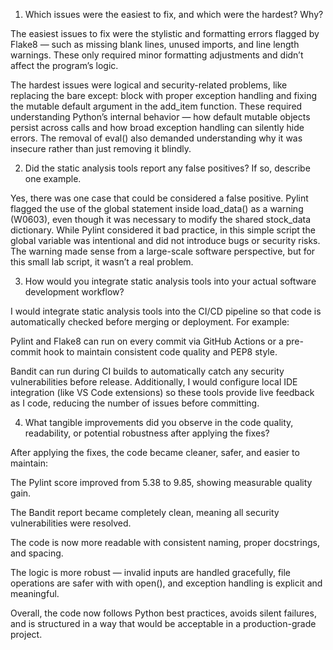 1. Which issues were the easiest to fix, and which were the hardest? Why?

The easiest issues to fix were the stylistic and formatting errors flagged by Flake8 — such as missing blank lines, unused imports, and line length warnings. These only required minor formatting adjustments and didn’t affect the program’s logic.

The hardest issues were logical and security-related problems, like replacing the bare except: block with proper exception handling and fixing the mutable default argument in the add_item function. These required understanding Python’s internal behavior — how default mutable objects persist across calls and how broad exception handling can silently hide errors. The removal of eval() also demanded understanding why it was insecure rather than just removing it blindly.

2. Did the static analysis tools report any false positives? If so, describe one example.

Yes, there was one case that could be considered a false positive.
Pylint flagged the use of the global statement inside load_data() as a warning (W0603), even though it was necessary to modify the shared stock_data dictionary. While Pylint considered it bad practice, in this simple script the global variable was intentional and did not introduce bugs or security risks. The warning made sense from a large-scale software perspective, but for this small lab script, it wasn’t a real problem.

3. How would you integrate static analysis tools into your actual software development workflow?

I would integrate static analysis tools into the CI/CD pipeline so that code is automatically checked before merging or deployment. For example:

Pylint and Flake8 can run on every commit via GitHub Actions or a pre-commit hook to maintain consistent code quality and PEP8 style.

Bandit can run during CI builds to automatically catch any security vulnerabilities before release.
Additionally, I would configure local IDE integration (like VS Code extensions) so these tools provide live feedback as I code, reducing the number of issues before committing.

4. What tangible improvements did you observe in the code quality, readability, or potential robustness after applying the fixes?

After applying the fixes, the code became cleaner, safer, and easier to maintain:

The Pylint score improved from 5.38 to 9.85, showing measurable quality gain.

The Bandit report became completely clean, meaning all security vulnerabilities were resolved.

The code is now more readable with consistent naming, proper docstrings, and spacing.

The logic is more robust — invalid inputs are handled gracefully, file operations are safer with with open(), and exception handling is explicit and meaningful.

Overall, the code now follows Python best practices, avoids silent failures, and is structured in a way that would be acceptable in a production-grade project.